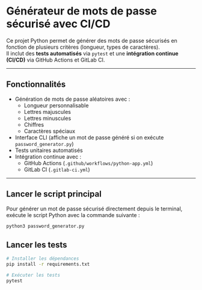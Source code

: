 # Générateur de mots de passe sécurisé avec CI/CD

Ce projet Python permet de générer des mots de passe sécurisés en fonction de plusieurs critères (longueur, types de caractères).  
Il inclut des **tests automatisés** via `pytest` et une **intégration continue (CI/CD)** via GitHub Actions et GitLab CI.

---

## Fonctionnalités

- Génération de mots de passe aléatoires avec :
  - Longueur personnalisable
  - Lettres majuscules
  - Lettres minuscules
  - Chiffres
  - Caractères spéciaux
- Interface CLI (affiche un mot de passe généré si on exécute `password_generator.py`)
- Tests unitaires automatisés
- Intégration continue avec :
  - GitHub Actions (`.github/workflows/python-app.yml`)
  - GitLab CI (`.gitlab-ci.yml`)

---

## Lancer le script principal

Pour générer un mot de passe sécurisé directement depuis le terminal, exécute le script Python avec la commande suivante :

```bash
python3 password_generator.py
```
## Lancer les tests

```bash
# Installer les dépendances
pip install -r requirements.txt

# Exécuter les tests
pytest
